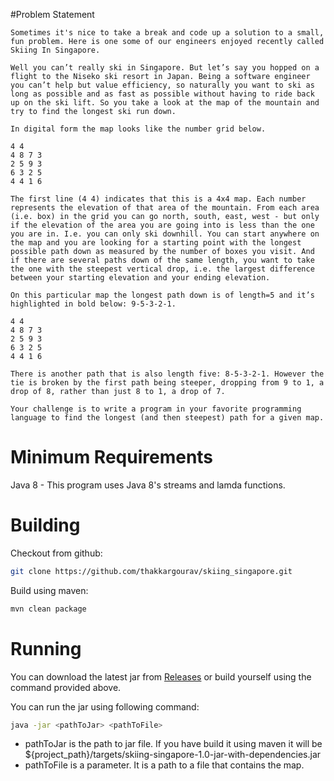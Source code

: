 #Problem Statement
```
Sometimes it's nice to take a break and code up a solution to a small, fun problem. Here is one some of our engineers enjoyed recently called Skiing In Singapore.

Well you can’t really ski in Singapore. But let’s say you hopped on a flight to the Niseko ski resort in Japan. Being a software engineer you can’t help but value efficiency, so naturally you want to ski as long as possible and as fast as possible without having to ride back up on the ski lift. So you take a look at the map of the mountain and try to find the longest ski run down.

In digital form the map looks like the number grid below.

4 4
4 8 7 3
2 5 9 3
6 3 2 5
4 4 1 6

The first line (4 4) indicates that this is a 4x4 map. Each number represents the elevation of that area of the mountain. From each area (i.e. box) in the grid you can go north, south, east, west - but only if the elevation of the area you are going into is less than the one you are in. I.e. you can only ski downhill. You can start anywhere on the map and you are looking for a starting point with the longest possible path down as measured by the number of boxes you visit. And if there are several paths down of the same length, you want to take the one with the steepest vertical drop, i.e. the largest difference between your starting elevation and your ending elevation.

On this particular map the longest path down is of length=5 and it’s highlighted in bold below: 9-5-3-2-1.

4 4
4 8 7 3
2 5 9 3
6 3 2 5
4 4 1 6

There is another path that is also length five: 8-5-3-2-1. However the tie is broken by the first path being steeper, dropping from 9 to 1, a drop of 8, rather than just 8 to 1, a drop of 7.

Your challenge is to write a program in your favorite programming language to find the longest (and then steepest) path for a given map.
```
# Minimum Requirements
Java 8 - This program uses Java 8's streams and lamda functions.
# Building
Checkout from github:
```sh
git clone https://github.com/thakkargourav/skiing_singapore.git
```
Build using maven:
```sh
mvn clean package
```
# Running
You can download the latest jar from [Releases](https://github.com/thakkargourav/skiing_singapore/releases) or build yourself using the command provided above.

You can run the jar using following command:
```sh
java -jar <pathToJar> <pathToFile>
```
* pathToJar is the path to jar file. If you have build it using maven it will be ${project_path}/targets/skiing-singapore-1.0-jar-with-dependencies.jar
* pathToFile is a parameter. It is a path to a file that contains the map.

